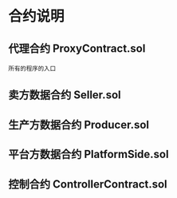 # 合约说明
## 代理合约  ProxyContract.sol
    所有的程序的入口


## 卖方数据合约 Seller.sol

## 生产方数据合约  Producer.sol

## 平台方数据合约 PlatformSide.sol

## 控制合约 ControllerContract.sol
